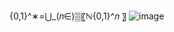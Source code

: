 {0,1}^∗=⋃_(𝑛∈)▒〖ℕ{0,1}^𝑛 〗
![image](https://github.com/ytkidanu/DMT2/assets/123510145/c3c5742f-c67a-4cc0-bc42-d62e199e26ee)

